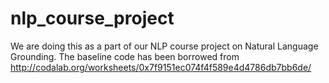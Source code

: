 # nlp_course_project

We are doing this as a part of our NLP course project on Natural Language Grounding. The baseline code has been borrowed from
http://codalab.org/worksheets/0x7f9151ec074f4f589e4d4786db7bb6de/
